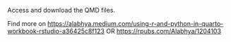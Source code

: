 Access and download the QMD files.

Find more on https://alabhya.medium.com/using-r-and-python-in-quarto-workbook-rstudio-a36425c8f123
OR
https://rpubs.com/Alabhya/1204103

